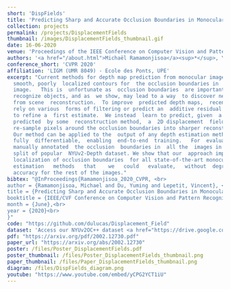 ```yaml
---
short: 'DispFields'
title: 'Predicting Sharp and Accurate Occlusion Boundaries in Monocular Depth Estimation Using Displacement Fields'
collection: projects
permalink: /projects/DisplacementFields
thumbnail: /images/DisplacementFields_thumbnail.gif
date: 16-06-2020
venue: 'Proceedings of the IEEE Conference on Computer Vision and Pattern Recognition (CVPR)'
authors: '<a href="/about.html">Michaël Ramamonjisoa</a><sup>*</sup>, Yuming Du<sup>*</sup> and <a href="https://imagine.enpc.fr/~lepetitv">Vincent Lepetit</a> <br> <small><i><sup>* Denotes equal contribution.</sup></i></small>'
conference_short: 'CVPR 2020'
affiliation: 'LIGM (UMR 8049) - Ecole des Ponts, UPE'
excerpt: "Current methods for depth map prediction from monocular images tend to predict
  smooth, poorly  localized contours for  the occlusion boundaries in  the input
  image.   This is  unfortunate as  occlusion boundaries  are important  cues to
  recognize objects, and as  we show, may lead to a way  to discover new objects
  from scene  reconstruction.  To improve  predicted depth maps,  recent methods
  rely on various  forms of filtering or predict an  additive residual depth map
  to refine a  first estimate.  We instead  learn to predict, given  a depth map
  predicted  by some  reconstruction method,  a  2D displacement  field able  to
  re-sample pixels around the occlusion boundaries into sharper reconstructions.
  Our method can be applied to the  output of any depth estimation method and is
  fully  differentiable,  enabling  end-to-end  training.   For  evaluation,  we
  manually annotated  the occlusion  boundaries in  all the  images in  the test
  split of popular  NYUv2-Depth dataset. We show that our  approach improves the
  localization of occlusion boundaries  for all state-of-the-art monocular depth
  estimation   methods   that    we   could   evaluate,   without  degrading  the  depth
  accuracy for the rest of the images."
bibtex: "@InProceedings{Ramamonjisoa_2020_CVPR, <br>
author = {Ramamonjisoa, Michael and Du, Yuming and Lepetit, Vincent}, <br>
title = {Predicting Sharp and Accurate Occlusion Boundaries in Monocular Depth Estimation Using Displacement Fields}, <br>
booktitle = {IEEE/CVF Conference on Computer Vision and Pattern Recognition (CVPR)},<br>
month = {June},<br>
year = {2020}<br>
}"
code: "https://github.com/dulucas/Displacement_Field"
dataset: 'Access our NYUv2OC++ dataset <a href="https://drive.google.com/open?id=1Fk8uuH3oJJhyCN-4ffD3mdtCq2l4geJc">here</a>'
pdf: "https://arxiv.org/pdf/2002.12730.pdf"
paper_url: "https://arxiv.org/abs/2002.12730"
poster: /files/Poster_DisplacementFields.pdf
poster_thumbnail: /files/Poster_DisplacementFields_thumbnail.png
paper_thumbnail: /files/Paper_DisplacementFields_thumbnail.png
diagram: /files/DispFields_diagram.png
youtube: "https://www.youtube.com/embed/yCPG2YCT1iU"
---
```


